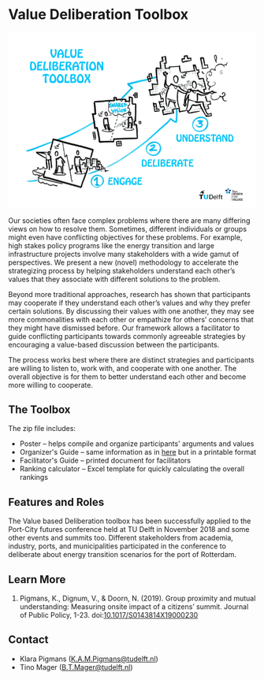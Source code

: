 # Value Deliberation Toolbox

![Deliberation Photo](./valuestoolbox.png)

Our societies often face complex problems where there are many differing views on how to resolve them. Sometimes, different individuals or groups might even have conflicting objectives for these problems. For example, high stakes policy programs like the energy transition and large infrastructure projects involve many stakeholders with a wide gamut of perspectives. We present a new (novel) methodology to accelerate the strategizing process by helping stakeholders understand each other’s values that they associate with different solutions to the problem.

Beyond more traditional approaches, research has shown that participants may cooperate if they understand each other’s values and why they prefer certain solutions. By discussing their values with one another, they may see more commonalities with each other or empathize for others’ concerns that they might have dismissed before. Our framework allows a facilitator to guide conflicting participants towards commonly agreeable strategies by encouraging a value-based discussion between the participants.

The process works best where there are distinct strategies and participants are willing to listen to, work with, and cooperate with one another.  The overall objective is for them to better understand each other and become more willing to cooperate.

## The Toolbox

The zip file includes:

* Poster – helps compile and organize participants' arguments and values
* Organizer's Guide – same information as in [here](organizers.md) but in a printable format
* Facilitator's Guide – printed document for facilitators
* Ranking calculator – Excel template for quickly calculating the overall rankings

## Features and Roles

The Value based Deliberation toolbox has been successfully applied to the Port-City futures conference held at TU Delft in November 2018 and some other events and summits too. Different stakeholders from academia, industry, ports, and municipalities participated in the conference to deliberate about energy transition scenarios for the port of Rotterdam.

## Learn More

1. Pigmans, K., Dignum, V., & Doorn, N. (2019). Group proximity and mutual understanding: Measuring onsite impact of a citizens’ summit. Journal of Public Policy, 1-23. doi:[10.1017/S0143814X19000230](https://doi.org/10.1017/S0143814X19000230)

## Contact

* Klara Pigmans ([K.A.M.Pigmans@tudelft.nl](mailto:K.A.M.Pigmans@tudelft.nl))
* Tino Mager ([B.T.Mager@tudelft.nl](mailto:B.T.Mager@tudelft.nl))
